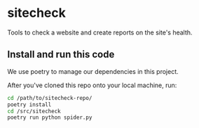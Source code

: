 # sitecheck

Tools to check a website and create reports on the site's health.

## Install and run this code

We use poetry to manage our dependencies in this project.

After you've cloned this repo onto your local machine, run:

```bash
cd /path/to/sitecheck-repo/
poetry install
cd /src/sitecheck
poetry run python spider.py
```
